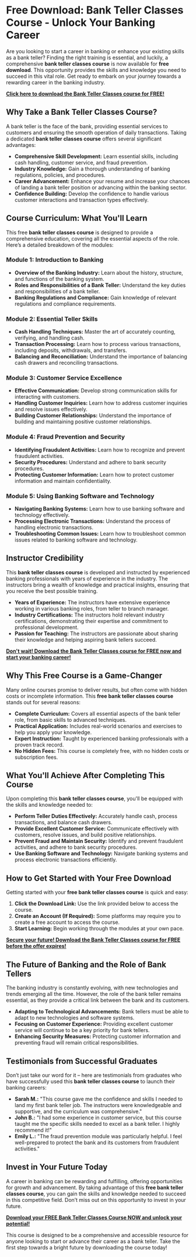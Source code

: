 # Free Download: Bank Teller Classes Course - Unlock Your Banking Career

Are you looking to start a career in banking or enhance your existing skills as a bank teller? Finding the right training is essential, and luckily, a comprehensive **bank teller classes course** is now available for **free download**. This opportunity provides the skills and knowledge you need to succeed in this vital role. Get ready to embark on your journey towards a rewarding career in the banking industry.

[**Click here to download the Bank Teller Classes course for FREE!**](https://udemywork.com/bank-teller-classes-course)

## Why Take a Bank Teller Classes Course?

A bank teller is the face of the bank, providing essential services to customers and ensuring the smooth operation of daily transactions. Taking a dedicated **bank teller classes course** offers several significant advantages:

*   **Comprehensive Skill Development:** Learn essential skills, including cash handling, customer service, and fraud prevention.
*   **Industry Knowledge:** Gain a thorough understanding of banking regulations, policies, and procedures.
*   **Career Advancement:** Enhance your resume and increase your chances of landing a bank teller position or advancing within the banking sector.
*   **Confidence Building:** Develop the confidence to handle various customer interactions and transaction types effectively.

## Course Curriculum: What You'll Learn

This free **bank teller classes course** is designed to provide a comprehensive education, covering all the essential aspects of the role. Here’s a detailed breakdown of the modules:

### Module 1: Introduction to Banking

*   **Overview of the Banking Industry:** Learn about the history, structure, and functions of the banking system.
*   **Roles and Responsibilities of a Bank Teller:** Understand the key duties and responsibilities of a bank teller.
*   **Banking Regulations and Compliance:** Gain knowledge of relevant regulations and compliance requirements.

### Module 2: Essential Teller Skills

*   **Cash Handling Techniques:** Master the art of accurately counting, verifying, and handling cash.
*   **Transaction Processing:** Learn how to process various transactions, including deposits, withdrawals, and transfers.
*   **Balancing and Reconciliation:** Understand the importance of balancing cash drawers and reconciling transactions.

### Module 3: Customer Service Excellence

*   **Effective Communication:** Develop strong communication skills for interacting with customers.
*   **Handling Customer Inquiries:** Learn how to address customer inquiries and resolve issues effectively.
*   **Building Customer Relationships:** Understand the importance of building and maintaining positive customer relationships.

### Module 4: Fraud Prevention and Security

*   **Identifying Fraudulent Activities:** Learn how to recognize and prevent fraudulent activities.
*   **Security Procedures:** Understand and adhere to bank security procedures.
*   **Protecting Customer Information:** Learn how to protect customer information and maintain confidentiality.

### Module 5: Using Banking Software and Technology

*   **Navigating Banking Systems:** Learn how to use banking software and technology effectively.
*   **Processing Electronic Transactions:** Understand the process of handling electronic transactions.
*   **Troubleshooting Common Issues:** Learn how to troubleshoot common issues related to banking software and technology.

## Instructor Credibility

This **bank teller classes course** is developed and instructed by experienced banking professionals with years of experience in the industry. The instructors bring a wealth of knowledge and practical insights, ensuring that you receive the best possible training.

*   **Years of Experience:** The instructors have extensive experience working in various banking roles, from teller to branch manager.
*   **Industry Certifications:** The instructors hold relevant industry certifications, demonstrating their expertise and commitment to professional development.
*   **Passion for Teaching:** The instructors are passionate about sharing their knowledge and helping aspiring bank tellers succeed.

[**Don't wait! Download the Bank Teller Classes course for FREE now and start your banking career!**](https://udemywork.com/bank-teller-classes-course)

## Why This Free Course is a Game-Changer

Many online courses promise to deliver results, but often come with hidden costs or incomplete information. This **free bank teller classes course** stands out for several reasons:

*   **Complete Curriculum:** Covers all essential aspects of the bank teller role, from basic skills to advanced techniques.
*   **Practical Application:** Includes real-world scenarios and exercises to help you apply your knowledge.
*   **Expert Instruction:** Taught by experienced banking professionals with a proven track record.
*   **No Hidden Fees:** This course is completely free, with no hidden costs or subscription fees.

## What You'll Achieve After Completing This Course

Upon completing this **bank teller classes course**, you'll be equipped with the skills and knowledge needed to:

*   **Perform Teller Duties Effectively:** Accurately handle cash, process transactions, and balance cash drawers.
*   **Provide Excellent Customer Service:** Communicate effectively with customers, resolve issues, and build positive relationships.
*   **Prevent Fraud and Maintain Security:** Identify and prevent fraudulent activities, and adhere to bank security procedures.
*   **Use Banking Software and Technology:** Navigate banking systems and process electronic transactions efficiently.

## How to Get Started with Your Free Download

Getting started with your **free bank teller classes course** is quick and easy:

1.  **Click the Download Link:** Use the link provided below to access the course.
2.  **Create an Account (If Required):** Some platforms may require you to create a free account to access the course.
3.  **Start Learning:** Begin working through the modules at your own pace.

[**Secure your future! Download the Bank Teller Classes course for FREE before the offer expires!**](https://udemywork.com/bank-teller-classes-course)

## The Future of Banking and the Role of Bank Tellers

The banking industry is constantly evolving, with new technologies and trends emerging all the time. However, the role of the bank teller remains essential, as they provide a critical link between the bank and its customers.

*   **Adapting to Technological Advancements:** Bank tellers must be able to adapt to new technologies and software systems.
*   **Focusing on Customer Experience:** Providing excellent customer service will continue to be a key priority for bank tellers.
*   **Enhancing Security Measures:** Protecting customer information and preventing fraud will remain critical responsibilities.

## Testimonials from Successful Graduates

Don’t just take our word for it – here are testimonials from graduates who have successfully used this **bank teller classes course** to launch their banking careers:

*   **Sarah M.:** "This course gave me the confidence and skills I needed to land my first bank teller job. The instructors were knowledgeable and supportive, and the curriculum was comprehensive."
*   **John B.:** "I had some experience in customer service, but this course taught me the specific skills needed to excel as a bank teller. I highly recommend it!"
*   **Emily L.:** "The fraud prevention module was particularly helpful. I feel well-prepared to protect the bank and its customers from fraudulent activities."

## Invest in Your Future Today

A career in banking can be rewarding and fulfilling, offering opportunities for growth and advancement. By taking advantage of this **free bank teller classes course**, you can gain the skills and knowledge needed to succeed in this competitive field. Don’t miss out on this opportunity to invest in your future.

**[Download your FREE Bank Teller Classes Course NOW and unlock your potential!](https://udemywork.com/bank-teller-classes-course)**

This course is designed to be a comprehensive and accessible resource for anyone looking to start or advance their career as a bank teller. Take the first step towards a bright future by downloading the course today!
